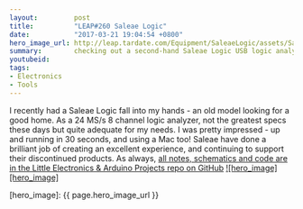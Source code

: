 ```yaml
---
layout:         post
title:          "LEAP#260 Saleae Logic"
date:           "2017-03-21 19:04:54 +0800"
hero_image_url: http://leap.tardate.com/Equipment/SaleaeLogic/assets/SaleaeLogic_build.jpg
summary:        checking out a second-hand Saleae Logic USB logic analyzer - that works on a Mac!!
youtubeid:
tags:
- Electronics
- Tools
---
```


I recently had a Saleae Logic fall into my hands - an old model looking for a good home.
As a 24 MS/s 8 channel logic analyzer, not the greatest specs these days but quite adequate for my needs.
I was pretty impressed - up and running in 30 seconds, and using a Mac too!
Saleae have done a brilliant job of creating an excellent experience, and continuing to support their discontinued products.
As always, [all notes, schematics and code are in the Little Electronics & Arduino Projects repo on GitHub][project]
[![hero_image][hero_image]][project]

[leap]: http://leap.tardate.com
[project]: https://github.com/tardate/LittleArduinoProjects/tree/master/Equipment/SaleaeLogic
[hero_image]: {{ page.hero_image_url }}
